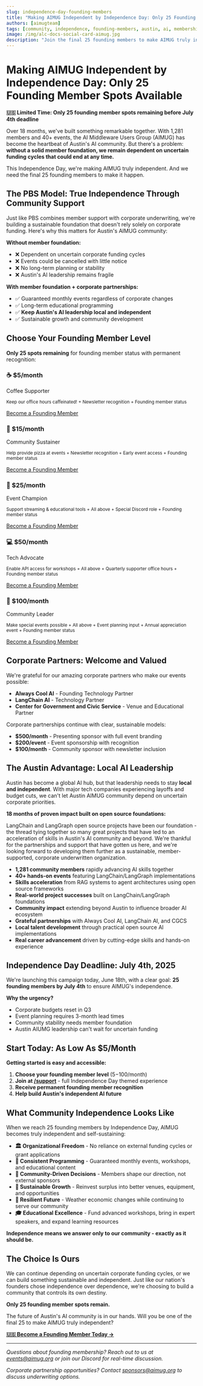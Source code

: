 ```yaml
---
slug: independence-day-founding-members
title: "Making AIMUG Independent by Independence Day: Only 25 Founding Member Spots Available"
authors: [aimugteam]
tags: [community, independence, founding-members, austin, ai, membership]
image: /img/alc-docs-social-card-aimug.jpg
description: "Join the final 25 founding members to make AIMUG truly independent by July 4th. Starting at just $5/month - help keep Austin's AI leadership local and independent."
---
```


# Making AIMUG Independent by Independence Day: Only 25 Founding Member Spots Available

**🇺🇸 Limited Time: Only 25 founding member spots remaining before July 4th deadline**

Over 18 months, we've built something remarkable together. With 1,281 members and 40+ events, the AI Middleware Users Group (AIMUG) has become the heartbeat of Austin's AI community. But there's a problem: **without a solid member foundation, we remain dependent on uncertain funding cycles that could end at any time.**

This Independence Day, we're making AIMUG truly independent. And we need the final 25 founding members to make it happen.

<!-- truncate -->

## The PBS Model: True Independence Through Community Support

Just like PBS combines member support with corporate underwriting, we're building a sustainable foundation that doesn't rely solely on corporate funding. Here's why this matters for Austin's AIMUG community:

**Without member foundation:**
- ❌ Dependent on uncertain corporate funding cycles
- ❌ Events could be cancelled with little notice
- ❌ No long-term planning or stability
- ❌ Austin's AI leadership remains fragile

**With member foundation + corporate partnerships:**
- ✅ Guaranteed monthly events regardless of corporate changes
- ✅ Long-term educational programming
- ✅ **Keep Austin's AI leadership local and independent**
- ✅ Sustainable growth and community development

## Choose Your Founding Member Level

**Only 25 spots remaining** for founding member status with permanent recognition:

<div class="donation-grid">

<div class="donation-card">
<h3>☕ $5/month</h3>
<p>Coffee Supporter</p>
<p><small>Keep our office hours caffeinated! + Newsletter recognition + Founding member status</small></p>
<a href="https://buy.stripe.com/4gMbJ12fbdsJcjF9Cn57W07" class="donation-btn btn-blue">Become a Founding Member</a>
</div>

<div class="donation-card popular">
<h3>🍕 $15/month</h3>
<p>Community Sustainer</p>
<p><small>Help provide pizza at events + Newsletter recognition + Early event access + Founding member status</small></p>
<a href="https://donate.stripe.com/bJe5kD7zv4WderN5m757W08" class="donation-btn btn-orange">Become a Founding Member</a>
</div>

<div class="donation-card">
<h3>🎪 $25/month</h3>
<p>Event Champion</p>
<p><small>Support streaming & educational tools + All above + Special Discord role + Founding member status</small></p>
<a href="https://donate.stripe.com/3cI8wP1b73S983p4i357W09" class="donation-btn btn-green">Become a Founding Member</a>
</div>

<div class="donation-card">
<h3>💻 $50/month</h3>
<p>Tech Advocate</p>
<p><small>Enable API access for workshops + All above + Quarterly supporter office hours + Founding member status</small></p>
<a href="https://donate.stripe.com/4gM14naLH74lgzV29V57W0b" class="donation-btn btn-purple">Become a Founding Member</a>
</div>

<div class="donation-card">
<h3>🌟 $100/month</h3>
<p>Community Leader</p>
<p><small>Make special events possible + All above + Event planning input + Annual appreciation event + Founding member status</small></p>
<a href="https://donate.stripe.com/cNi14ncTPdsJ3N98yj57W0c" class="donation-btn btn-red">Become a Founding Member</a>
</div>

</div>

## Corporate Partners: Welcome and Valued

We're grateful for our amazing corporate partners who make our events possible:
- **Always Cool AI** - Founding Technology Partner
- **LangChain AI** - Technology Partner  
- **Center for Government and Civic Service** - Venue and Educational Partner

Corporate partnerships continue with clear, sustainable models:
- **$500/month** - Presenting sponsor with full event branding
- **$200/event** - Event sponsorship with recognition
- **$100/month** - Community sponsor with newsletter inclusion

## The Austin Advantage: Local AI Leadership

Austin has become a global AI hub, but that leadership needs to stay **local and independent**. With major tech companies experiencing layoffs and budget cuts, we can't let Austin AIMUG community depend on uncertain corporate priorities.

**18 months of proven impact built on open source foundations:**

LangChain and LangGraph open source projects have been our foundation - the thread tying together so many great projects that have led to an acceleration of skills in Austin's AI community and beyond. We're thankful for the partnerships and support that have gotten us here, and we're looking forward to developing them further as a sustainable, member-supported, corporate underwritten organization.

- **1,281 community members** rapidly advancing AI skills together
- **40+ hands-on events** featuring LangChain/LangGraph implementations
- **Skills acceleration** from RAG systems to agent architectures using open source frameworks
- **Real-world project successes** built on LangChain/LangGraph foundations
- **Community impact** extending beyond Austin to influence broader AI ecosystem
- **Grateful partnerships** with Always Cool AI, LangChain AI, and CGCS
- **Local talent development** through practical open source AI implementations
- **Real career advancement** driven by cutting-edge skills and hands-on experience

## Independence Day Deadline: July 4th, 2025

We're launching this campaign today, June 18th, with a clear goal: **25 founding members by July 4th** to ensure AIMUG's independence.

**Why the urgency?** 
- Corporate budgets reset in Q3
- Event planning requires 3-month lead times
- Community stability needs member foundation
- Austin AIUMG leadership can't wait for uncertain funding

## Start Today: As Low As $5/Month

**Getting started is easy and accessible:**

1. **Choose your founding member level** ($5-$100/month)
2. **Join at [/support](/support)** - full Independence Day themed experience
3. **Receive permanent founding member recognition**
4. **Help build Austin's independent AI future**

## What Community Independence Looks Like

When we reach 25 founding members by Independence Day, AIMUG becomes truly independent and self-sustaining:

- **🏛️ Organizational Freedom** - No reliance on external funding cycles or grant applications
- **📅 Consistent Programming** - Guaranteed monthly events, workshops, and educational content
- **🎯 Community-Driven Decisions** - Members shape our direction, not external sponsors
- **🚀 Sustainable Growth** - Reinvest surplus into better venues, equipment, and opportunities
- **💪 Resilient Future** - Weather economic changes while continuing to serve our community
- **🎓 Educational Excellence** - Fund advanced workshops, bring in expert speakers, and expand learning resources

**Independence means we answer only to our community - exactly as it should be.**

## The Choice Is Ours

We can continue depending on uncertain corporate funding cycles, or we can build something sustainable and independent. Just like our nation's founders chose independence over dependence, we're choosing to build a community that controls its own destiny.

**Only 25 founding member spots remain.**

The future of Austin's AI community is in our hands. Will you be one of the final 25 to make AIMUG truly independent?

[**🇺🇸 Become a Founding Member Today →**](/support)

---

*Questions about founding membership? Reach out to us at events@aimug.org or join our Discord for real-time discussion.*

*Corporate partnership opportunities? Contact sponsors@aimug.org to discuss underwriting options.*